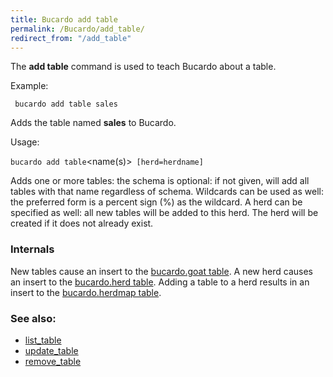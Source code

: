 ```yaml
---
title: Bucardo add table
permalink: /Bucardo/add_table/
redirect_from: "/add_table"
---
```


The **add table** command is used to teach Bucardo about a table.

Example:

` bucardo add table sales`

Adds the table named **sales** to Bucardo.

Usage:

` bucardo add table `<name(s)>` [herd=herdname]`

Adds one or more tables: the schema is optional: if not given, will add all tables with that name regardless of schema. Wildcards can be used as well: the preferred form is a percent sign (%) as the wildcard. A herd can be specified as well: all new tables will be added to this herd. The herd will be created if it does not already exist.

### Internals

New tables cause an insert to the [bucardo.goat table](/bucardo.goat_table "wikilink"). A new herd causes an insert to the [bucardo.herd table](/bucardo.herd_table "wikilink"). Adding a table to a herd results in an insert to the [bucardo.herdmap table](/bucardo.herdmap_table "wikilink").

### See also:

-   [list_table](/Bucardo/list_table "wikilink")
-   [update_table](/Bucardo/update_table "wikilink")
-   [remove_table](/Bucardo/remove_table "wikilink")
